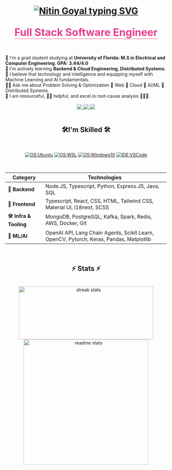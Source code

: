 <h1 align="center">
    <a href="https://git.io/typing-svg">
      <img src="https://readme-typing-svg.demolab.com?font=Fira+Code&size=40&duration=1000&pause==10000&color=2CCBFB&center=true&vCenter=true&random=true&width=500&lines=Hey! I'm+Nitin🙋🏻‍♂️" alt="Nitin Goyal typing SVG" />
    </a>
</h1>
<h2 align="center" margin-bottom:'10px'> <span style="color: #e83e8c; border-bottom: solid 1px; font-size: 2rem">Full Stack Software Engineer</h2>

<br />
<br />

<div align="left">
  🐊 I'm a grad student studying at <strong>University of Florida: M.S in Electrical and Computer Engineering. GPA: 3.44/4.0</strong>
  <br />
  🌱 I'm actively learning <strong> Backend & Cloud Engineering, Distributed Systems</strong>.
  <br />
  🌱 I believe that technology and intelligence and equipping myself with Machine Learning and AI fundamentals.
  <br />
  🧙‍♂️ Ask me about Problem Solving & Optimization 👏 Web 👏 Cloud 👏 AI/ML 👏 Distributed Systems.
  <br />
  🔧 I am resourceful, 🖖🏼 helpful, and excel in root-cause analysis 🤹🏼‍♂️.<br />
  <br />
</div>

<div align="center">
  <a href="mailto:nitingoyal.contact@gmail.com">
    <img src="https://img.shields.io/badge/Gmail-333333?style=for-the-badge&logo=gmail&logoColor=red target="_blank" />
  </a>
  <a href="https://www.linkedin.com/in/nitin-goyal/" target="_blank">
    <img src="https://img.shields.io/badge/LinkedIn-0077B5?style=for-the-badge&logo=linkedin&logoColor=white" target="_blank" />
  </a>
    <a href="https://nitingoyal.dev/" target="_blank">
    <img src="https://img.shields.io/badge/Portfolio-FF5722?style=for-the-badge&logo=todoist&logoColor=white" target="_blank" />
  </a>
</div>

<br />

<h2 align="center">🛠️I'm Skilled 🛠️</h2>

<br />

<div align="center">
  
  [![OS:Ubuntu](https://img.shields.io/badge/Ubuntu-22.04-green?style=flat-square&logo=ubuntu)](https://ubuntu.com/)
  [![OS:WSL](https://img.shields.io/badge/WSL-2.0.9-green?style=flat-square&logo=linux)]([https://](https://learn.microsoft.com/en-us/windows/wsl/))
  [![OS:Windows10](https://img.shields.io/badge/OS-Windows10-blue?style=flat-square&logo=microsoft)](https://www.microsoft.com)
  [![IDE:VSCode](https://img.shields.io/badge/IDE-VSCode-blue?style=flat-square&logo=visualstudio)](https://code.visualstudio.com/)

</div>

<br />

<div align="center">

| **Category**       | **Technologies**                                                                              |
|--------------------|-----------------------------------------------------------------------------------------------|
| **🔧 Backend**     | Node.JS, Typescript, Python, Express.JS, Java, SQL                                            |
| **🎨 Frontend**    | Typescript, React, CSS, HTML, Tailwind CSS, Material UI, i18next, SCSS                        |
| **🛠 Infra & Tooling** | MongoDB, PostgreSQL, Kafka, Spark, Redis, AWS, Docker, Git                                  |
| **🤖 ML/AI**       | OpenAI API, Lang Chain Agents, Scikit Learn, OpenCV, Pytorch, Keras, Pandas, Matplotlib       |

</div>

<br />

<h2 align="center">⚡ Stats ⚡</h2>
<br />
<div align=center>
  <img width="420" height="165" src="https://streak-stats.demolab.com/?user=nitingoyal0996&theme=react&border_radius=10" alt="streak stats"/>
  <br/>
  <img width=390 src="https://github-readme-stats.vercel.app/api?username=nitingoyal0996&show_icons=true&theme=react&rank_icon=github&border_radius=10" alt="readme stats" />
  <br/>
  <!--   <img width=325 align="center" src="https://github-readme-stats.vercel.app/api/top-langs/?username=nitingoyal0996&Langs_count=5&layout=compact&theme=react&border_radius=10&size_weight=0.5&count_weight=0.5&hide=jupyter_notebook" alt="top langs" /> -->
  <!--   <br/> -->
</div>
<br/>
<br/>
